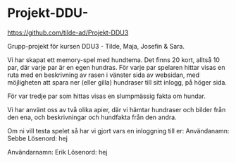 # Projekt-DDU-
https://github.com/tilde-ad/Projekt-DDU3

Grupp-projekt för kursen DDU3 - Tilde, Maja, Josefin & Sara.

Vi har skapat ett memory-spel med hundtema. Det finns 20 kort, alltså 10 par, där varje par är en egen hundras. För varje par spelaren hittar visas en ruta med en beskrivning av rasen i vänster sida av websidan, med möjligheten att spara ner (eller gilla) hundraser till sitt inlogg, på höger sida.

För var tredje par som hittas visas en slumpmässig fakta om hundar. 

Vi har använt oss av två olika apier, där vi hämtar hundraser och bilder från den ena, och beskrivningar och hundfakta från den andra. 

Om ni vill testa spelet så har vi gjort vars en inloggning till er: 
Användanamn: Sebbe
Lösenord: hej

Användarnamn: Erik
Lösenord: hej